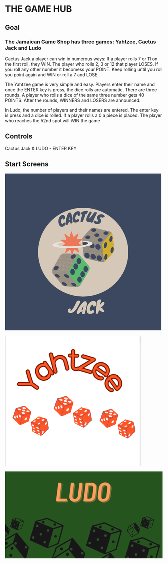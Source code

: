 # THE GAME HUB

## Goal
### The Jamaican Game Shop has three games: Yahtzee, Cactus Jack and Ludo

Cactus Jack a player can win in numerous ways: If a player rolls 7 or 11 on the first roll, they WIN. The player who rolls 2, 3 or 12 that player LOSES. 
If you roll any other number it becomess your POINT. Keep rolling until you roll you point again and WIN or roll a 7 and LOSE.

The Yahtzee game is very simple and easy. Players enter their name and once the ENTER key is press, the dice rolls are automatic. There are three rounds. 
A player who rolls a dice of the same three number gets 40 POINTS. After the rounds, WINNERS and LOSERS are announced.

In Ludo, the number of players and their names are entered. The enter key is press and a dice is rolled. If a player rolls a 0 a piece is placed. 
The player who reaches the 52nd spot will WIN the game

## Controls

Cactus Jack & LUDO - ENTER KEY

## Start  Screens
![Title Screen](https://raw.githubusercontent.com/kamiigarrick/the-game-shop/main/Yellow%20%26%20Blue%20Retro%20Dice%20Game%20Logo.png)

![Title Screen](https://raw.githubusercontent.com/kamiigarrick/the-game-shop/main/Screenshot%202023-04-06%20180257.png)

![Title Screen](https://raw.githubusercontent.com/kamiigarrick/the-game-shop/main/Screenshot%202023-04-06%20175601.png)



